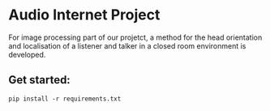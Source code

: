 # Audio Internet Project

For image processing part of our projetct, a method for the head orientation and localisation of a listener and talker in a closed room environment is developed. 

## Get started:

```
pip install -r requirements.txt
```


